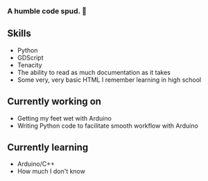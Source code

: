 ### A humble code spud. 🥔

## Skills
 - Python
 - GDScript
 - Tenacity
 - The ability to read as much documentation as it takes
 - Some very, very basic HTML I remember learning in high school

## Currently working on
 - Getting my feet wet with Arduino
 - Writing Python code to facilitate smooth workflow with Arduino

## Currently learning
 - Arduino/C++
 - How much I don't know


<!--
**potatobucket/potatobucket** is a ✨ _special_ ✨ repository because its `README.md` (this file) appears on your GitHub profile.

Here are some ideas to get you started:

- 🔭 I’m currently working on ...
- 🌱 I’m currently learning ...
- 👯 I’m looking to collaborate on ...
- 🤔 I’m looking for help with ...
- 💬 Ask me about ...
- 📫 How to reach me: ...
- 😄 Pronouns: ...
- ⚡ Fun fact: ...
-->
